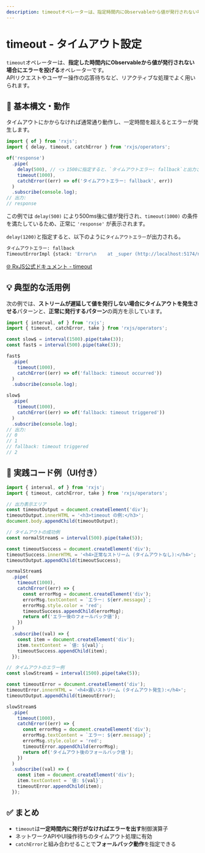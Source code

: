 ```yaml
---
description: timeoutオペレーターは、指定時間内にObservableから値が発行されない場合にエラーを投げます。APIリクエストのタイムアウト制御やユーザー操作の応答待ちなど、時間制約のあるリアクティブ処理に有効です。
---
```


# timeout - タイムアウト設定

`timeout`オペレーターは、**指定した時間内にObservableから値が発行されない場合にエラーを投げる**オペレーターです。  
APIリクエストやユーザー操作の応答待ちなど、リアクティブな処理でよく用いられます。


## 🔰 基本構文・動作

タイムアウトにかからなければ通常通り動作し、一定時間を超えるとエラーが発生します。

```ts
import { of } from 'rxjs';
import { delay, timeout, catchError } from 'rxjs/operators';

of('response')
  .pipe(
    delay(500), // 👈 1500に指定すると、`タイムアウトエラー: fallback`と出力される
    timeout(1000),
    catchError((err) => of('タイムアウトエラー: fallback', err))
  )
  .subscribe(console.log);
// 出力:
// response
```

この例では `delay(500)` により500ms後に値が発行され、`timeout(1000)` の条件を満たしているため、正常に `'response'` が表示されます。

`delay(1200)`と指定すると、以下のように`タイムアウトエラー`が出力される。
```sh
タイムアウトエラー: fallback
TimeoutErrorImpl {stack: 'Error\n    at _super (http://localhost:5174/node_mo…s/.vite/deps/chunk-RF6VPQMH.js?v=f6400bce:583:26)', message: 'Timeout has occurred', name: 'TimeoutError', info: {…}}
```

[🌐 RxJS公式ドキュメント - timeout](https://rxjs.dev/api/index/function/timeout)

## 💡 典型的な活用例

次の例では、**ストリームが遅延して値を発行しない場合にタイムアウトを発生させる**パターンと、**正常に発行するパターン**の両方を示しています。

```ts
import { interval, of } from 'rxjs';
import { timeout, catchError, take } from 'rxjs/operators';

const slow$ = interval(1500).pipe(take(3));
const fast$ = interval(500).pipe(take(3));

fast$
  .pipe(
    timeout(1000),
    catchError((err) => of('fallback: timeout occurred'))
  )
  .subscribe(console.log);

slow$
  .pipe(
    timeout(1000),
    catchError((err) => of('fallback: timeout triggered'))
  )
  .subscribe(console.log);
// 出力:
// 0
// 1
// fallback: timeout triggered
// 2
```


## 🧪 実践コード例（UI付き）

```ts
import { interval, of } from 'rxjs';
import { timeout, catchError, take } from 'rxjs/operators';

// 出力表示エリア
const timeoutOutput = document.createElement('div');
timeoutOutput.innerHTML = '<h3>timeout の例:</h3>';
document.body.appendChild(timeoutOutput);

// タイムアウトの成功例
const normalStream$ = interval(500).pipe(take(5));

const timeoutSuccess = document.createElement('div');
timeoutSuccess.innerHTML = '<h4>正常なストリーム (タイムアウトなし):</h4>';
timeoutOutput.appendChild(timeoutSuccess);

normalStream$
  .pipe(
    timeout(1000),
    catchError((err) => {
      const errorMsg = document.createElement('div');
      errorMsg.textContent = `エラー: ${err.message}`;
      errorMsg.style.color = 'red';
      timeoutSuccess.appendChild(errorMsg);
      return of('エラー後のフォールバック値');
    })
  )
  .subscribe((val) => {
    const item = document.createElement('div');
    item.textContent = `値: ${val}`;
    timeoutSuccess.appendChild(item);
  });

// タイムアウトのエラー例
const slowStream$ = interval(1500).pipe(take(5));

const timeoutError = document.createElement('div');
timeoutError.innerHTML = '<h4>遅いストリーム (タイムアウト発生):</h4>';
timeoutOutput.appendChild(timeoutError);

slowStream$
  .pipe(
    timeout(1000),
    catchError((err) => {
      const errorMsg = document.createElement('div');
      errorMsg.textContent = `エラー: ${err.message}`;
      errorMsg.style.color = 'red';
      timeoutError.appendChild(errorMsg);
      return of('タイムアウト後のフォールバック値');
    })
  )
  .subscribe((val) => {
    const item = document.createElement('div');
    item.textContent = `値: ${val}`;
    timeoutError.appendChild(item);
  });
```


## ✅ まとめ

- `timeout`は**一定時間内に発行がなければエラーを出す**制御演算子
- ネットワークAPIやUI操作待ちのタイムアウト処理に有効
- `catchError`と組み合わせることで**フォールバック動作**を指定できる
